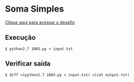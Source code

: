 # Soma Simples
[Clique aqui para acessar o desafio](https://www.urionlinejudge.com.br/judge/pt/problems/view/1003)

## Execução
```
$ python2.7 1003.py < input.txt
```

## Verificar saída
```
$ diff <(python2.7 1003.py < input.txt) <(cat output.txt)
```